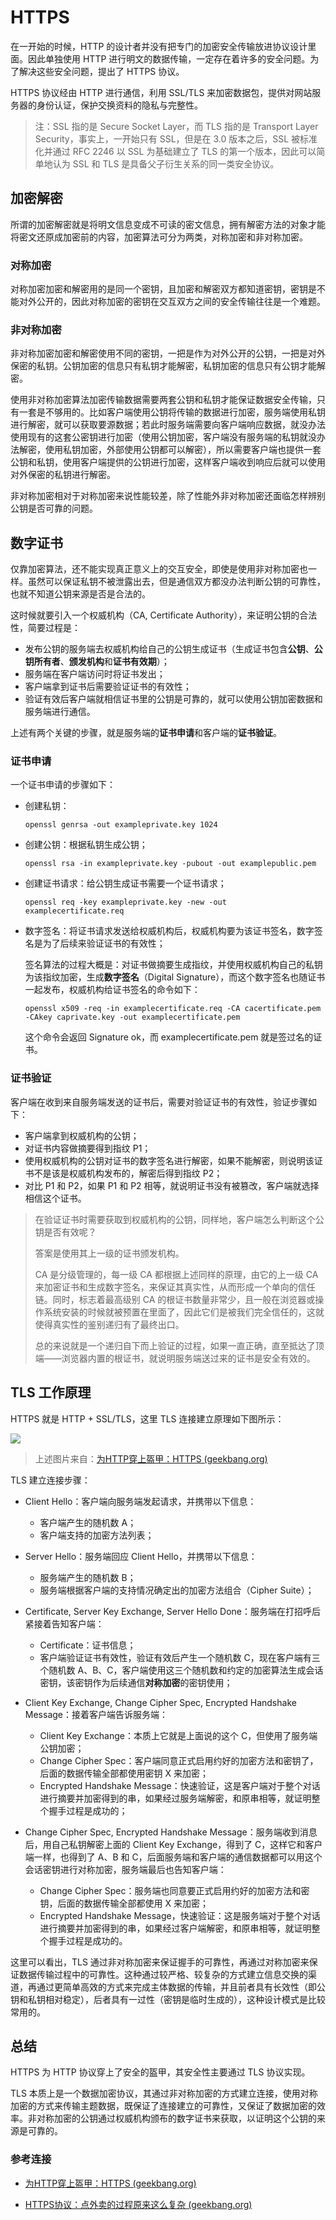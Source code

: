 # HTTPS

在一开始的时候，HTTP 的设计者并没有把专门的加密安全传输放进协议设计里面。因此单独使用 HTTP 进行明文的数据传输，一定存在着许多的安全问题。为了解决这些安全问题，提出了 HTTPS 协议。

HTTPS 协议经由 HTTP 进行通信，利用 SSL/TLS 来加密数据包，提供对网站服务器的身份认证，保护交换资料的隐私与完整性。

> 注：SSL 指的是 Secure Socket Layer，而 TLS 指的是 Transport Layer Security，事实上，一开始只有 SSL，但是在 3.0 版本之后，SSL 被标准化并通过 RFC 2246 以 SSL 为基础建立了 TLS 的第一个版本，因此可以简单地认为 SSL 和 TLS 是具备父子衍生关系的同一类安全协议。

## 加密解密

所谓的加密解密就是将明文信息变成不可读的密文信息，拥有解密方法的对象才能将密文还原成加密前的内容，加密算法可分为两类，对称加密和非对称加密。

### 对称加密

对称加密加密和解密用的是同一个密钥，且加密和解密双方都知道密钥，密钥是不能对外公开的，因此对称加密的密钥在交互双方之间的安全传输往往是一个难题。

### 非对称加密

非对称加密加密和解密使用不同的密钥，一把是作为对外公开的公钥，一把是对外保密的私钥。公钥加密的信息只有私钥才能解密，私钥加密的信息只有公钥才能解密。

使用非对称加密算法加密传输数据需要两套公钥和私钥才能保证数据安全传输，只有一套是不够用的。比如客户端使用公钥将传输的数据进行加密，服务端使用私钥进行解密，就可以获取要源数据；若此时服务端需要向客户端响应数据，就没办法使用现有的这套公密钥进行加密（使用公钥加密，客户端没有服务端的私钥就没办法解密，使用私钥加密，外部使用公钥都可以解密），所以需要客户端也提供一套公钥和私钥，使用客户端提供的公钥进行加密，这样客户端收到响应后就可以使用对外保密的私钥进行解密。

非对称加密相对于对称加密来说性能较差，除了性能外非对称加密还面临怎样辨别公钥是否可靠的问题。

## 数字证书

仅靠加密算法，还不能实现真正意义上的交互安全，即使是使用非对称加密也一样。虽然可以保证私钥不被泄露出去，但是通信双方都没办法判断公钥的可靠性，也就不知道公钥来源是否是合法的。

这时候就要引入一个权威机构（CA, Certificate Authority），来证明公钥的合法性，简要过程是：

- 发布公钥的服务端去权威机构给自己的公钥生成证书（生成证书包含**公钥**、**公钥所有者**、**颁发机构**和**证书有效期**）；
- 服务端在客户端访问时将证书发出；
- 客户端拿到证书后需要验证证书的有效性；
- 验证有效后客户端就相信证书里的公钥是可靠的，就可以使用公钥加密数据和服务端进行通信。

上述有两个关键的步骤，就是服务端的**证书申请**和客户端的**证书验证**。

### 证书申请

一个证书申请的步骤如下：

- 创建私钥：

  ```shell
  openssl genrsa -out exampleprivate.key 1024
  ```

- 创建公钥：根据私钥生成公钥；

  ```shell
  openssl rsa -in exampleprivate.key -pubout -out examplepublic.pem
  ```

- 创建证书请求：给公钥生成证书需要一个证书请求；

  ```shell
  openssl req -key exampleprivate.key -new -out examplecertificate.req
  ```

- 数字签名：将证书请求发送给权威机构后，权威机构要为该证书签名，数字签名是为了后续来验证证书的有效性；

  签名算法的过程大概是：对证书做摘要生成指纹，并使用权威机构自己的私钥为该指纹加密，生成**数字签名**（Digital Signature），而这个数字签名也随证书一起发布，权威机构给证书签名的命令如下：

  ```shell
  openssl x509 -req -in examplecertificate.req -CA cacertificate.pem -CAkey caprivate.key -out examplecertificate.pem
  ```

  这个命令会返回 Signature ok，而 examplecertificate.pem 就是签过名的证书。

### 证书验证

客户端在收到来自服务端发送的证书后，需要对验证证书的有效性，验证步骤如下：

- 客户端拿到权威机构的公钥；
- 对证书内容做摘要得到指纹 P1；
- 使用权威机构的公钥对证书的数字签名进行解密，如果不能解密，则说明该证书不是该是权威机构发布的，解密后得到指纹 P2；
- 对比 P1 和 P2，如果 P1 和 P2 相等，就说明证书没有被篡改，客户端就选择相信这个证书。

> 在验证证书时需要获取到权威机构的公钥，同样地，客户端怎么判断这个公钥是否有效呢？
>
> 答案是使用其上一级的证书颁发机构。
>
> CA 是分级管理的，每一级 CA 都根据上述同样的原理，由它的上一级 CA 来加密证书和生成数字签名，来保证其真实性，从而形成一个单向的信任链。同时，标志着最高级别 CA 的根证书数量非常少，且一般在浏览器或操作系统安装的时候就被预置在里面了，因此它们是被我们完全信任的，这就使得真实性的鉴别递归有了最终出口。
>
> 总的来说就是一个递归自下而上验证的过程，如果一直正确，直至抵达了顶端——浏览器内置的根证书，就说明服务端送过来的证书是安全有效的。

## TLS 工作原理

HTTPS 就是 HTTP + SSL/TLS，这里 TLS 连接建立原理如下图所示：

![](../images/TLS连接建立原理.png)

> 上述图片来自：[为HTTP穿上盔甲：HTTPS (geekbang.org)](https://time.geekbang.org/column/article/135864)

TLS 建立连接步骤：

- Client Hello：客户端向服务端发起请求，并携带以下信息：
  - 客户端产生的随机数 A；
  - 客户端支持的加密方法列表；
- Server Hello：服务端回应 Client Hello，并携带以下信息：
  - 服务端产生的随机数 B；
  - 服务端根据客户端的支持情况确定出的加密方法组合（Cipher Suite）；
- Certificate, Server Key Exchange, Server Hello Done：服务端在打招呼后紧接着告知客户端：
  - Certificate：证书信息；
  - 客户端验证证书有效性，验证有效后产生一个随机数 C，现在客户端有三个随机数 A、B、C，客户端使用这三个随机数和约定的加密算法生成会话密钥，该密钥作为后续通信**对称加密**的密钥使用；

- Client Key Exchange, Change Cipher Spec, Encrypted Handshake Message：接着客户端告诉服务端：
  - Client Key Exchange：本质上它就是上面说的这个 C，但使用了服务端公钥加密；
  - Change Cipher Spec：客户端同意正式启用约好的加密方法和密钥了，后面的数据传输全部都使用密钥 X 来加密；
  - Encrypted Handshake Message：快速验证，这是客户端对于整个对话进行摘要并加密得到的串，如果经过服务端解密，和原串相等，就证明整个握手过程是成功的；
- Change Cipher Spec, Encrypted Handshake Message：服务端收到消息后，用自己私钥解密上面的 Client Key Exchange，得到了 C，这样它和客户端一样，也得到了 A、B 和 C，后面服务端和客户端的通信数据都可以用这个会话密钥进行对称加密，服务端最后也告知客户端：
  - Change Cipher Spec：服务端也同意要正式启用约好的加密方法和密钥，后面的数据传输全部都使用 X 来加密；
  - Encrypted Handshake Message，快速验证：这是服务端对于整个对话进行摘要并加密得到的串，如果经过客户端解密，和原串相等，就证明整个握手过程是成功的。

这里可以看出，TLS 通过非对称加密来保证握手的可靠性，再通过对称加密来保证数据传输过程中的可靠性。这种通过较严格、较复杂的方式建立信息交换的渠道，再通过更简单高效的方式来完成主体数据的传输，并且前者具有长效性（即公钥和私钥相对稳定），后者具有一过性（密钥是临时生成的），这种设计模式是比较常用的。

## 总结

HTTPS 为 HTTP 协议穿上了安全的盔甲，其安全性主要通过 TLS 协议实现。

TLS 本质上是一个数据加密协议，其通过非对称加密的方式建立连接，使用对称加密的方式来传输主题数据，既保证了连接建立的可靠性，又保证了数据加密的效率。非对称加密的公钥通过权威机构颁布的数字证书来获取，以证明这个公钥的来源是可靠的。

### 参考连接

- [为HTTP穿上盔甲：HTTPS (geekbang.org)](https://time.geekbang.org/column/article/135864)

- [HTTPS协议：点外卖的过程原来这么复杂 (geekbang.org)](https://time.geekbang.org/column/article/9492)